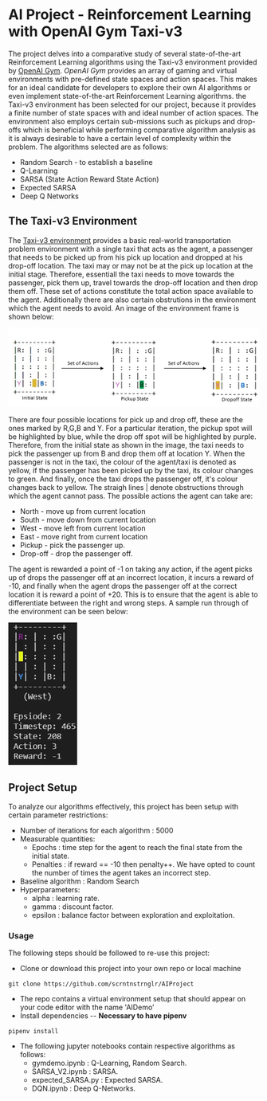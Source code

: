 # AI Project - Reinforcement Learning with OpenAI Gym Taxi-v3

The project delves into a comparative study of several state-of-the-art Reinforcement Learning algorithms using the Taxi-v3 environment provided by [OpenAI Gym](https://gym.openai.com/). _OpenAI Gym_ provides an array of gaming and virtual environments with pre-defined state spaces and action spaces. This makes for an ideal candidate for developers to explore their own AI algorithms or even implement state-of-the-art Reinforcement Learning algorithms. the Taxi-v3 environment has been selected for our project, because it provides a finite number of state spaces with and ideal number of action spaces. The environment also employs certain sub-missions such as pickups and drop-offs which is beneficial while performing comparative algorithm analysis as it is always desirable to have a certain level of complexity within the problem.
The algorithms selected are as follows:
* Random Search - to establish a baseline
* Q-Learning
* SARSA (State Action Reward State Action)
* Expected SARSA
* Deep Q Networks

## The Taxi-v3 Environment ##

The [Taxi-v3 environment](https://gym.openai.com/envs/Taxi-v3/) provides a basic real-world transportation problem environment with a single taxi that acts as the agent, a passenger that needs to be picked up from his pick up location and dropped at his drop-off location. The taxi may or may not be at the pick up location at the initial stage. Therefore, essentiall the taxi needs to move towards the passenger, pick them up, travel towards the drop-off location and then drop them off. These set of actions constitute the total action space available to the agent. Additionally there are also certain obstrutions in the environment which the agent needs to avoid. An image of the environment frame is shown below:


![Picture alt](https://github.com/scrntnstrnglr/AIProject/blob/master/AIDemo/graphs/frames.png)

There are four possible locations for pick up and drop off, these are the ones marked by R,G,B and Y. For a particular iteration, the pickup spot will be highlighted by blue, while the drop off spot will be highlighted by purple. Therefore, from the initial state as shown in the image, the taxi needs to pick the passenger up from B and drop them off at location Y. When the passenger is not in the taxi, the colour of the agent/taxi is denoted as yellow, if the passenger has been picked up by the taxi, its colour changes to green. And finally, once the taxi drops the passenger off, it's colour changes back to yellow. The straigh lines | denote obstructions through which the agent cannot pass. The possible actions the agent can take are:
* North - move up from current location
* South - move down from current location
* West - move left from current location
* East - move right from current location
* Pickup - pick the passenger up.
* Drop-off - drop the passenger off.

The agent is rewarded a point of -1 on taking any action, if the agent picks up of drops the passenger off at an incorrect location, it incurs a reward of -10, and finally when the agent drops the passenger off at the correct location it is reward a point of +20. This is to ensure that the agent is able to differentiate between the right and wrong steps.
A sample run through of the environment can be seen below:


![run through](https://github.com/scrntnstrnglr/AIProject/blob/master/AIDemo/img/frames_sample.gif)

## Project Setup ##

To analyze our algorithms effectively, this project has been setup with certain parameter restrictions:
* Number of iterations for each algorithm : 5000
* Measurable quantities: 
    - Epochs : time step for the agent to reach the final state from the initial state.
    - Penalties : if reward == -10 then penalty++. We have opted to count the number of times the agent takes an incorrect step.
* Baseline algorithm : Random Search
* Hyperparameters:
    - alpha : learning rate.
    - gamma : discount factor.
    - epsilon : balance factor between exploration and exploitation.

### Usage ###
The following steps should be followed to re-use this project:
* Clone or download this project into your own repo or local machine
```
git clone https://github.com/scrntnstrnglr/AIProject
```
* The repo contains a virtual environment setup that should appear on your code editor with the name 'AIDemo'
* Install dependencies -- __Necessary to have pipenv__
```
pipenv install
```
* The following jupyter notebooks contain respective algorithms as follows:
    - gymdemo.ipynb : Q-Learning, Random Search.
    - SARSA_V2.ipynb : SARSA.
    - expected_SARSA.py : Expected SARSA.
    - DQN.ipynb : Deep Q-Networks.